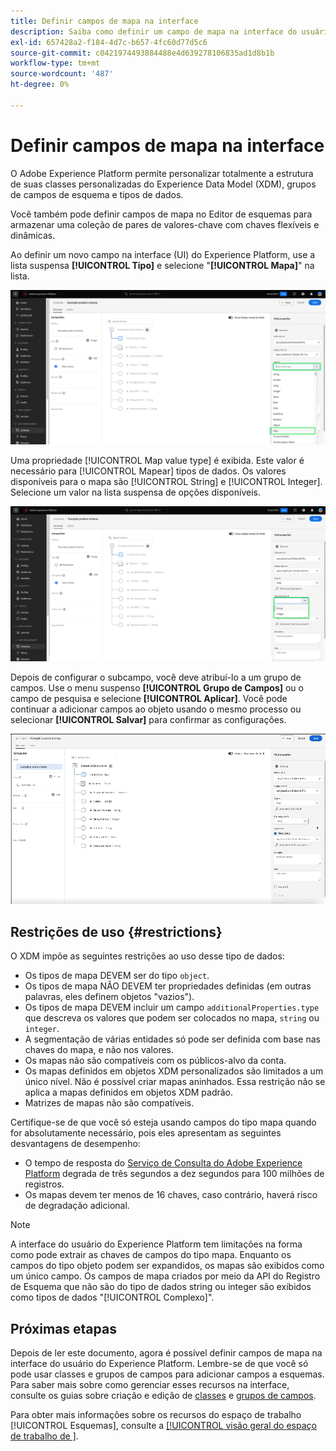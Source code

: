 ```yaml
---
title: Definir campos de mapa na interface
description: Saiba como definir um campo de mapa na interface do usuário do Experience Platform.
exl-id: 657428a2-f184-4d7c-b657-4fc60d77d5c6
source-git-commit: c0421974493884488e4d639278106835ad1d8b1b
workflow-type: tm+mt
source-wordcount: '487'
ht-degree: 0%

---
```


# Definir campos de mapa na interface

O Adobe Experience Platform permite personalizar totalmente a estrutura de suas classes personalizadas do Experience Data Model (XDM), grupos de campos de esquema e tipos de dados.

Você também pode definir campos de mapa no Editor de esquemas para armazenar uma coleção de pares de valores-chave com chaves flexíveis e dinâmicas.

Ao definir um novo campo na interface (UI) do Experience Platform, use a lista suspensa **[!UICONTROL Tipo]** e selecione &quot;**[!UICONTROL Mapa]**&quot; na lista.

![O Editor de Esquemas com a lista suspensa Tipo e o valor Mapa realçados.](../../images/ui/fields/special/map.png)

Uma propriedade [!UICONTROL Map value type] é exibida. Este valor é necessário para [!UICONTROL Mapear] tipos de dados. Os valores disponíveis para o mapa são [!UICONTROL String] e [!UICONTROL Integer]. Selecione um valor na lista suspensa de opções disponíveis.

![O Editor de Esquemas com a lista suspensa [!UICONTROL Tipo de valor do mapa] foi realçado.](../../images/ui/fields/special/map-value-type.png)

Depois de configurar o subcampo, você deve atribuí-lo a um grupo de campos. Use o menu suspenso **[!UICONTROL Grupo de Campos]** ou o campo de pesquisa e selecione **[!UICONTROL Aplicar]**. Você pode continuar a adicionar campos ao objeto usando o mesmo processo ou selecionar **[!UICONTROL Salvar]** para confirmar as configurações.

![Uma gravação da seleção e das configurações do grupo de campos que estão sendo aplicadas.](../../images/ui/fields/special/assign-to-field-group.gif)

## Restrições de uso {#restrictions}

O XDM impõe as seguintes restrições ao uso desse tipo de dados:

* Os tipos de mapa DEVEM ser do tipo `object`.
* Os tipos de mapa NÃO DEVEM ter propriedades definidas (em outras palavras, eles definem objetos &quot;vazios&quot;).
* Os tipos de mapa DEVEM incluir um campo `additionalProperties.type` que descreva os valores que podem ser colocados no mapa, `string` ou `integer`.
* A segmentação de várias entidades só pode ser definida com base nas chaves do mapa, e não nos valores.
* Os mapas não são compatíveis com os públicos-alvo da conta.
* Os mapas definidos em objetos XDM personalizados são limitados a um único nível. Não é possível criar mapas aninhados. Essa restrição não se aplica a mapas definidos em objetos XDM padrão.
* Matrizes de mapas não são compatíveis.

Certifique-se de que você só esteja usando campos do tipo mapa quando for absolutamente necessário, pois eles apresentam as seguintes desvantagens de desempenho:

* O tempo de resposta do [Serviço de Consulta do Adobe Experience Platform](../../../query-service/home.md) degrada de três segundos a dez segundos para 100 milhões de registros.
* Os mapas devem ter menos de 16 chaves, caso contrário, haverá risco de degradação adicional.

>[!NOTE]
>
>A interface do usuário do Experience Platform tem limitações na forma como pode extrair as chaves de campos do tipo mapa. Enquanto os campos do tipo objeto podem ser expandidos, os mapas são exibidos como um único campo. Os campos de mapa criados por meio da API do Registro de Esquema que não são do tipo de dados string ou integer são exibidos como tipos de dados &quot;[!UICONTROL Complexo]&quot;.

## Próximas etapas

Depois de ler este documento, agora é possível definir campos de mapa na interface do usuário do Experience Platform. Lembre-se de que você só pode usar classes e grupos de campos para adicionar campos a esquemas. Para saber mais sobre como gerenciar esses recursos na interface, consulte os guias sobre criação e edição de [classes](../resources/classes.md) e [grupos de campos](../resources/field-groups.md).

Para obter mais informações sobre os recursos do espaço de trabalho [!UICONTROL Esquemas], consulte a [[!UICONTROL visão geral do espaço de trabalho de &#x200B;]](../overview.md).
